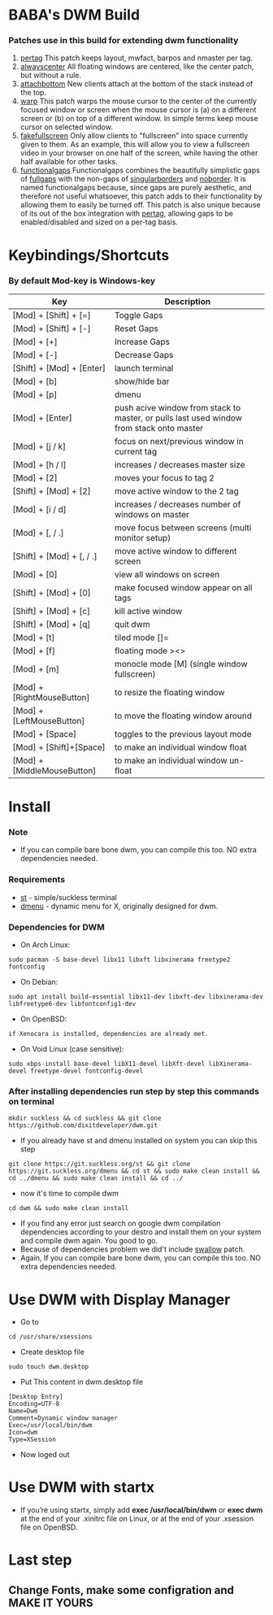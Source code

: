 # BABA's DWM Build
### Patches use in this build for extending dwm functionality
1. [pertag](https://dwm.suckless.org/patches/pertag/) This patch keeps layout, mwfact, barpos and nmaster per tag.  
2. [alwayscenter](https://dwm.suckless.org/patches/alwayscenter/) All floating windows are centered, like the center patch, but without a rule.  
3. [attachbottom](https://dwm.suckless.org/patches/attachbottom/) New clients attach at the bottom of the stack instead of the top.  
4. [warp](https://dwm.suckless.org/patches/warp/) This patch warps the mouse cursor to the center of the currently focused window or screen when the mouse cursor is (a) on a different screen or (b) on top of a different window. In simple terms keep mouse cursor on selected window.  
5. [fakefullscreen](https://dwm.suckless.org/patches/fakefullscreen/) Only allow clients to "fullscreen" into space currently given to them. As an example, this will allow you to view a fullscreen video in your browser on one half of the screen, while having the other half available for other tasks.  
6. [functionalgaps](https://dwm.suckless.org/patches/functionalgaps/) Functionalgaps combines the beautifully simplistic gaps of [fullgaps](https://dwm.suckless.org/patches/fullgaps/) with the non-gaps of [singularborders](https://dwm.suckless.org/patches/singularborders/) and [noborder](https://dwm.suckless.org/patches/noborder/). It is named functionalgaps because, since gaps are purely aesthetic, and therefore not useful whatsoever, this patch adds to their functionality by allowing them to easily be turned off. This patch is also unique because of its out of the box integration with [pertag](https://dwm.suckless.org/patches/pertag/), allowing gaps to be enabled/disabled and sized on a per-tag basis.  

# Keybindings/Shortcuts
### By default Mod-key is Windows-key
| Key | Description |
| --- | --- |
|[Mod] + [Shift] + [=]|Toggle Gaps|
|[Mod] + [Shift] + [-]|Reset Gaps|
|[Mod] + [+]|Increase Gaps|
|[Mod] + [-]|Decrease Gaps|
|[Shift] + [Mod] + [Enter]|launch terminal|
|[Mod] + [b]|show/hide bar|
|[Mod] + [p]|dmenu|
|[Mod] + [Enter]|push acive window from stack to master, or pulls last used window from stack onto master|
|[Mod] + [j / k]|focus on next/previous window in current tag|
|[Mod] + [h / l]|increases / decreases master size|
|[Mod] + [2]|moves your focus to tag 2|
|[Shift] + [Mod] + [2]|move active window to the 2 tag|
|[Mod] + [i / d]|increases / decreases number of windows on master|
|[Mod] + [, / .]|move focus between screens (multi monitor setup)|
|[Shift] + [Mod] + [, / .]|move active window to different screen|
|[Mod] + [0]|view all windows on screen|
|[Shift] + [Mod] + [0]|make focused window appear on all tags|
|[Shift] + [Mod] + [c]|kill active window|
|[Shift] + [Mod] + [q]|quit dwm|
|[Mod] + [t]|tiled mode []=|
|[Mod] + [f]|floating mode ><>|
|[Mod] + [m]|monocle mode [M] (single window fullscreen)|
|[Mod] + [RightMouseButton]|to resize the floating window|
|[Mod] + [LeftMouseButton]|to move the floating window around|
|[Mod] + [Space]|toggles to the previous layout mode|
|[Mod] + [Shift]+[Space]|to make an individual window float|
|[Mod] + [MiddleMouseButton]|to make an individual window un-float|

# Install
### Note
- If you can compile bare bone dwm, you can compile this too. NO extra dependencies needed.
### Requirements
- [st](https://st.suckless.org/) - simple/suckless terminal  
- [dmenu](https://tools.suckless.org/dmenu/) - dynamic menu for X, originally designed for dwm.

### Dependencies for DWM
- On Arch Linux:

```
sudo pacman -S base-devel libx11 libxft libxinerama freetype2 fontconfig
```

- On Debian:

```
sudo apt install build-essential libx11-dev libxft-dev libxinerama-dev libfreetype6-dev libfontconfig1-dev
```

- On OpenBSD:

```
if Xenocara is installed, dependencies are already met.
```

- On Void Linux (case sensitive):

```
sudo xbps-install base-devel libX11-devel libXft-devel libXinerama-devel freetype-devel fontconfig-devel
```

### After installing dependencies run step by step this commands on terminal

```
mkdir suckless && cd suckless && git clone https://github.com/dixitdeveloper/dwm.git
```

- If you already have st and dmenu installed on system you can skip this step

```
git clone https://git.suckless.org/st && git clone https://git.suckless.org/dmenu && cd st && sudo make clean install && cd ../dmenu && sudo make clean install && cd ../
```
- now it's time to compile dwm

```
cd dwm && sudo make clean install
```

- If you find any error just search on google dwm compilation dependencies according to your destro and install them on your system and compile dwm again. You good to go.
- Because of dependencies problem we did't include [swallow](https://dwm.suckless.org/patches/swallow/) patch.
- Again, If you can compile bare bone dwm, you can compile this too. NO extra dependencies needed.

# Use DWM with Display Manager

- Go to
 
```
cd /usr/share/xsessions
```

- Create desktop file

```
sudo touch dwm.desktop
```

- Put This content in dwm.desktop file

```
[Desktop Entry]
Encoding=UTF-8
Name=Dwm
Comment=Dynamic window manager
Exec=/usr/local/bin/dwm
Icon=dwm
Type=XSession
```
- Now loged out

# Use DWM with startx
- If you’re using startx, simply add **exec /usr/local/bin/dwm** or **exec dwm** at the end of your .xinitrc file on Linux, or at the end of your .xsession file on OpenBSD.

# Last step
## Change Fonts, make some configration and MAKE IT YOURS
